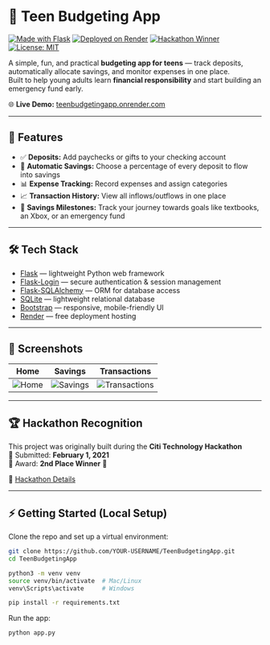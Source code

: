 # 💸 Teen Budgeting App 


[![Made with Flask](https://img.shields.io/badge/Made%20with-Flask-blue?logo=flask)](https://flask.palletsprojects.com/)
[![Deployed on Render](https://img.shields.io/badge/Deployed%20on-Render-46E3B7?logo=render)](https://teenbudgetingapp.onrender.com)
[![Hackathon Winner](https://img.shields.io/badge/Hackathon-2nd%20Place🥈-purple)](https://cititechhack.hackerearth.com/)
[![License: MIT](https://img.shields.io/badge/License-MIT-green.svg)](LICENSE)


A simple, fun, and practical **budgeting app for teens** — track deposits, automatically allocate savings, and monitor expenses in one place.  
Built to help young adults learn **financial responsibility** and start building an emergency fund early.

🌐 **Live Demo:** [teenbudgetingapp.onrender.com](https://teenbudgetingapp.onrender.com)

---

## 🚀 Features

- ✅ **Deposits:** Add paychecks or gifts to your checking account
- 💾 **Automatic Savings:** Choose a percentage of every deposit to flow into savings
- 📊 **Expense Tracking:** Record expenses and assign categories
- 📈 **Transaction History:** View all inflows/outflows in one place
- 🎯 **Savings Milestones:** Track your journey towards goals like textbooks, an Xbox, or an emergency fund

---

## 🛠️ Tech Stack

- [Flask](https://flask.palletsprojects.com/) — lightweight Python web framework
- [Flask-Login](https://flask-login.readthedocs.io/) — secure authentication & session management
- [Flask-SQLAlchemy](https://flask-sqlalchemy.palletsprojects.com/) — ORM for database access
- [SQLite](https://www.sqlite.org/index.html) — lightweight relational database
- [Bootstrap](https://getbootstrap.com/) — responsive, mobile-friendly UI
- [Render](https://render.com) — free deployment hosting

---

## 📸 Screenshots

| Home | Savings | Transactions |
|------|---------|--------------|
| ![Home](static/screenshots/home.png) | ![Savings](static/screenshots/savings.png) | ![Transactions](static/screenshots/transactions.png) |

---

## 🏆 Hackathon Recognition

This project was originally built during the **Citi Technology Hackathon**  
📅 Submitted: **February 1, 2021**  
🥈 Award: **2nd Place Winner** 🎉

🔗 [Hackathon Details](https://cititechhack.hackerearth.com/?utm_campaign=hackathons&utm_medium=email&utm_source=team-invite)

---

## ⚡️ Getting Started (Local Setup)

Clone the repo and set up a virtual environment:

```bash
git clone https://github.com/YOUR-USERNAME/TeenBudgetingApp.git
cd TeenBudgetingApp 
````

```bash
python3 -m venv venv
source venv/bin/activate  # Mac/Linux
venv\Scripts\activate     # Windows 
````

```bash
pip install -r requirements.txt 
````
Run the app:
```bash
python app.py
````

